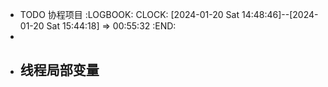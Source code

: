 - TODO 协程项目
  :LOGBOOK:
  CLOCK: [2024-01-20 Sat 14:48:46]--[2024-01-20 Sat 15:44:18] =>  00:55:32
  :END:
-
- 线程局部变量
	-